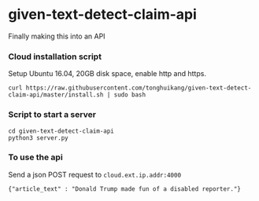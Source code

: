 # given-text-detect-claim-api
Finally making this into an API

### Cloud installation script
Setup Ubuntu 16.04, 20GB disk space, enable http and https.

```
curl https://raw.githubusercontent.com/tonghuikang/given-text-detect-claim-api/master/install.sh | sudo bash
```

### Script to start a server
```
cd given-text-detect-claim-api
python3 server.py
```

### To use the api

Send a json POST request to `cloud.ext.ip.addr:4000`
```
{"article_text" : "Donald Trump made fun of a disabled reporter."}
```
